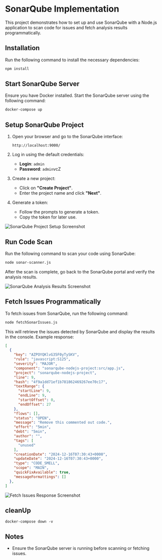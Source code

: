 # SonarQube Implementation

This project demonstrates how to set up and use SonarQube with a Node.js application to scan code for issues and fetch analysis results programmatically.

## Installation

Run the following command to install the necessary dependencies:

```bash
npm install
```

## Start SonarQube Server

Ensure you have Docker installed. Start the SonarQube server using the following command:

```bash
docker-compose up
```

## Setup SonarQube Project

1. Open your browser and go to the SonarQube interface:
   ```
   http://localhost:9000/
   ```

2. Log in using the default credentials:
   - **Login**: `admin`
   - **Password**: `admin`vcZ

3. Create a new project:
   - Click on **"Create Project"**.
   - Enter the project name and click **"Next"**.

4. Generate a token:
   - Follow the prompts to generate a token.
   - Copy the token for later use.

![SonarQube Project Setup Screenshot](https://github.com/Amriita/sonarQube-implement/static/setup-project.png)

## Run Code Scan

Run the following command to scan your code using SonarQube:

```bash
node sonar-scanner.js
```

After the scan is complete, go back to the SonarQube portal and verify the analysis results.

![SonarQube Analysis Results Screenshot](https://github.com/Amriita/sonarQube-implement/static/sonarqube-portal.png)

## Fetch Issues Programmatically

To fetch issues from SonarQube, run the following command:

```bash
node fetchSonarIssues.js
```

This will retrieve the issues detected by SonarQube and display the results in the console. Example response:

```json
[
  {
    "key": "AZPOYQKlvG35F0yTySKV",
    "rule": "javascript:S125",
    "severity": "MAJOR",
    "component": "sonarqube-nodejs-project:src/app.js",
    "project": "sonarqube-nodejs-project",
    "line": 9,
    "hash": "4f9a1dd71ef1b781862469267ee70c17",
    "textRange": {
      "startLine": 9,
      "endLine": 9,
      "startOffset": 0,
      "endOffset": 27
    },
    "flows": [],
    "status": "OPEN",
    "message": "Remove this commented out code.",
    "effort": "5min",
    "debt": "5min",
    "author": "",
    "tags": [
      "unused"
    ],
    "creationDate": "2024-12-16T07:30:43+0000",
    "updateDate": "2024-12-16T07:30:43+0000",
    "type": "CODE_SMELL",
    "scope": "MAIN",
    "quickFixAvailable": true,
    "messageFormattings": []
  },
]
```

![Fetch Issues Response Screenshot](https://github.com/Amriita/sonarQube-implement/static/fetchbug-result.png)

## cleanUp 

```
docker-compose down -v
```

## Notes
- Ensure the SonarQube server is running before scanning or fetching issues.
